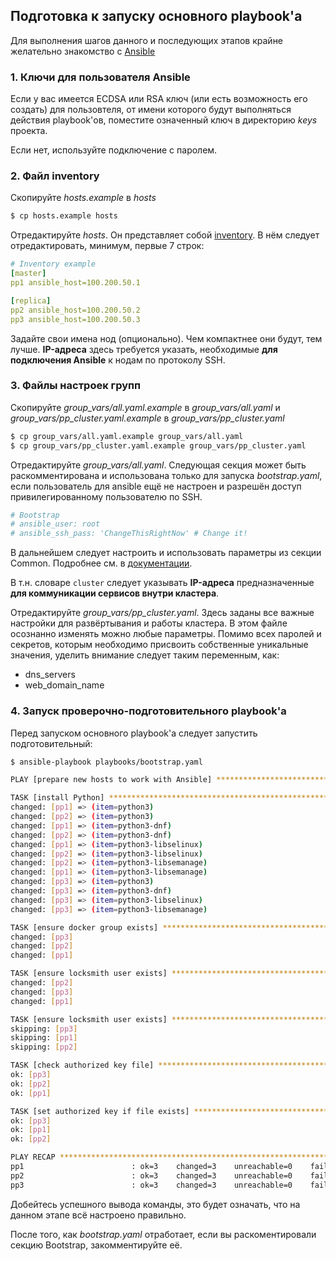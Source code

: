 ## Подготовка к запуску основного playbook'а

Для выполнения шагов данного и последующих этапов крайне желательно знакомство
с [Ansible](https://docs.ansible.com/ansible/latest/index.html)

### 1. Ключи для пользователя Ansible

Если у вас имеется ECDSA или RSA ключ (или есть возможность его создать)
для пользовтеля, от имени которого будут выполняться действия playbook'ов,
поместите означенный ключ в директорию *keys* проекта.

Если нет, используйте подключение с паролем.

### 2. Файл inventory

Скопируйте *hosts.example* в *hosts*

```bash
$ cp hosts.example hosts
```

Отредактируйте *hosts*. Он представляет собой [inventory](https://docs.ansible.com/ansible/latest/user_guide/intro_inventory.html#intro-inventory).
В нём следует отредактировать, минимум, первые 7 строк:

```yaml
# Inventory example
[master]
pp1 ansible_host=100.200.50.1

[replica]
pp2 ansible_host=100.200.50.2
pp3 ansible_host=100.200.50.3

```

Задайте свои имена нод (опционально). Чем компактнее они будут, тем лучше.
**IP-адреса** здесь требуется указать, необходимые **для подключения Ansible**
к нодам по протоколу SSH.

### 3. Файлы настроек групп

Скопируйте *group_vars/all.yaml.example* в *group_vars/all.yaml*
и *group_vars/pp_cluster.yaml.example* в *group_vars/pp_cluster.yaml*

```bash
$ cp group_vars/all.yaml.example group_vars/all.yaml
$ cp group_vars/pp_cluster.yaml.example group_vars/pp_cluster.yaml
```

Отредактируйте *group_vars/all.yaml*. Следующая секция может быть
раскомментирована и использована только для запуска *bootstrap.yaml*, если пользователь для ansible ещё не настроен и разрешён доступ привилегированному пользователю по SSH.

```yaml
# Bootstrap
# ansible_user: root
# ansible_ssh_pass: 'ChangeThisRightNow' # Change it!
```

В дальнейшем следует настроить и использовать параметры из секции Common.
Подробнее см. в [документации](https://docs.ansible.com/ansible/latest/reference_appendices/special_variables.html#connection-variables).

В т.н. словаре `cluster` следует указывать **IP-адреса** предназначенные
**для коммуникации сервисов внутри кластера**.

Отредактируйте *group_vars/pp_cluster.yaml*. Здесь заданы все важные настройки
для развёртывания и работы кластера. В этом файле осознанно изменять можно
любые параметры. Помимо всех паролей и секретов, которым необходимо присвоить
собственные уникальные значения, уделить внимание следует таким переменным,
как:

* dns_servers
* web_domain_name

### 4. Запуск проверочно-подготовительного playbook'а

Перед запуском основного playbook'а следует запустить подготовительный:

```bash
$ ansible-playbook playbooks/bootstrap.yaml

PLAY [prepare new hosts to work with Ansible] ****************************************************************

TASK [install Python] ****************************************************************************************
changed: [pp1] => (item=python3)
changed: [pp2] => (item=python3)
changed: [pp1] => (item=python3-dnf)
changed: [pp2] => (item=python3-dnf)
changed: [pp1] => (item=python3-libselinux)
changed: [pp2] => (item=python3-libselinux)
changed: [pp2] => (item=python3-libsemanage)
changed: [pp1] => (item=python3-libsemanage)
changed: [pp3] => (item=python3)
changed: [pp3] => (item=python3-dnf)
changed: [pp3] => (item=python3-libselinux)
changed: [pp3] => (item=python3-libsemanage)

TASK [ensure docker group exists] ****************************************************************************
changed: [pp3]
changed: [pp2]
changed: [pp1]

TASK [ensure locksmith user exists] **************************************************************************
changed: [pp2]
changed: [pp3]
changed: [pp1]

TASK [ensure locksmith user exists] **************************************************************************
skipping: [pp3]
skipping: [pp1]
skipping: [pp2]

TASK [check authorized key file] *****************************************************************************
ok: [pp3]
ok: [pp2]
ok: [pp1]

TASK [set authorized key if file exists] *********************************************************************
ok: [pp3]
ok: [pp1]
ok: [pp2]

PLAY RECAP ***************************************************************************************************
pp1                        : ok=3    changed=3    unreachable=0    failed=0    skipped=1    rescued=0    ignored=0
pp2                        : ok=3    changed=3    unreachable=0    failed=0    skipped=1    rescued=0    ignored=0
pp3                        : ok=3    changed=3    unreachable=0    failed=0    skipped=1    rescued=0    ignored=0

```

Добейтесь успешного вывода команды, это будет означать, что на данном
этапе всё настроено правильно.

После того, как *bootstrap.yaml* отработает, если вы раскоментировали секцию Bootstrap, закомментируйте её.
